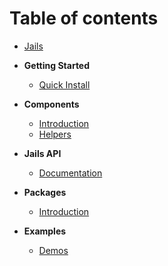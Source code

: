 # Table of contents

- [Jails](../README.md)

- **Getting Started**
    - [Quick Install](instalation.md)

- **Components**
    - [Introduction](components.md)
    - [Helpers](helpers.md)

- **Jails API**
    - [Documentation](jails-api.md)

- **Packages**
    - [Introduction](packages.md)

- **Examples**
    - [Demos](demos.md)
